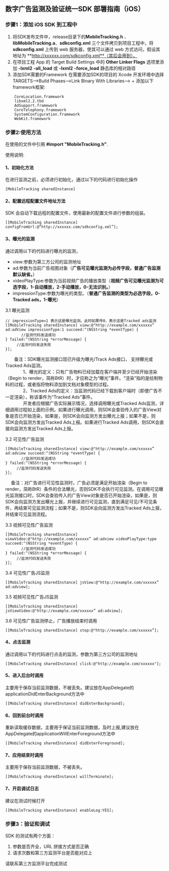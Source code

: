## 数字广告监测及验证统一SDK 部署指南（iOS）

### 步骤1：添加 iOS SDK 到工程中

1. 将SDK发布文件中，release目录下的**MobileTracking.h** 、**libMobileTracking.a**、**sdkconfig.xml** 三个文件拷贝到项目工程中，将 **sdkconfig.xml** 上传到 web 服务器，使其可以通过 web 方式访问，假设其地址为 **http://xxxxxx.com/sdkconfig.xml**（其后会用到）。
2. 在项目工程 App 的 Target Build Settings 中的 **Other Linker Flags** 选项里添加 **-lxml2** **-all_load** 或 **-lxml2** **-force_load** 静态库的相对路径
3. 添加SDK需要的Framework
在需要添加SDK的项目的 Xcode 开发环境中选择 TARGETS-->Build Phases-->Link Binary With Libraries--> + 添加以下framework框架:

```
    CoreLocation.framework
    libxml2.2.tbd
	AdSupport.framework
	CoreTelephony.framework
 	SystemConfiguration.framework
    WebKit.framework  
```
 

### 步骤2:使用方法
在使用的文件中引用 
**#import "MobileTracking.h"**.

使用说明:

#### 1、初始化方法
在进行监测之前，必须进行初始化，通过以下的代码进行初始化操作

```
[MobileTracking sharedInstance]

```

#### 2、配置远程配置文件地址方法

SDK 会自动下载远程的配置文件，使用最新的配置文件进行参数的组装。

```
[[MobileTracking sharedInstance] configFromUrl:@“http://xxxxxx.com/sdkconfig.xml”];
```

#### 3、曝光的监测

通过调用以下的代码进行曝光的监测，

 * view:参数为第三方公司的监测地址
 * ad:参数为当前广告视图对象（**广告可见曝光监测为必传字段，普通广告监测默认缺省。**）
 * videoPlayType:参数为当前视频广告的播放类型（**视频广告可见曝光监测为可选字段，1-自动播放，2-手动播放，0-无法识别。**）
 * impressionType:参数为曝光的类型。（**普通广告监测的类型为必选字段，0-Tracked ads，1-曝光**）

3.1 曝光监测

```
// impressionType=1 表示这是曝光监测。此时如果传0，表示这是Tracked ads监测
[[MobileTracking sharedInstance] view:@"http://example.com/xxxxxx” ad:adView impressionType:1 succeed:^(NSString *eventType) {
       //监测代码发送成功
} failed:^(NSString *errorMessage) {
     //监测代码发送失败
}];

```

　　备注：SDK曝光监测接口现已升级为曝光/Track Ads接口， 支持曝光或Tracked Ads监测。     
　　　　1、曝光的定义：只有广告物料已经加载在客户端并至少已经开始渲染（Begin to render，简称BtR）时，才应称之为“曝光”事件。“渲染”指的是绘制物料的过程，或者指将物料添加到文档对象模型的过程。  
　　　　2、Tracked Ads的定义：当监测代码已经下载到客户端时（即便广告不一定渲染），称该事件为“Tracked Ads”事件。  
　　　　开发者应根据广告实际展示情况，选择调用曝光或Tracked Ads监测，详细调用过程如上面的示例。如果进行曝光调用，则SDK会查验传入的广告View对象是否已开始渲染，如果是，则SDK会向监测方发出曝光上报；如果不是，则SDK会向监测方发出Tracked Ads上报。如果进行Tracked Ads调用，则SDK会直接向监测方发出Tracked Ads上报。


3.2 可见性广告监测

```
[[MobileTracking sharedInstance] view:@"http://example.com/xxxxxx” ad:adview succeed:^(NSString *eventType) {
       //监测代码发送成功
} failed:^(NSString *errorMessage) {
     //监测代码发送失败
}];

```
　  备注：对广告进行可见性监测时，广告必须是满足开始渲染（Begin to render，简称BtR）条件的合法曝光，否则SDK不会执行可见监测。在调用可见曝光监测接口时，SDK会查验传入的广告View对象是否已开始渲染，如果是，则SDK会向监测方发出曝光上报，并继续进行可见监测，直到满足可见/不可见条件，再结束可见监测流程；如果不是，则SDK会向监测方发出Tracked Ads上报，并结束可见监测流程。

3.3 视频可见性广告监测

```
[[MobileTracking sharedInstance] viewVideo:@"http://example.com/xxxxxx” ad:adview videoPlayType:type succeed:^(NSString *eventType) {
       //监测代码发送成功
} failed:^(NSString *errorMessage) {
     //监测代码发送失败
}];

```
3.4 可见性广告JS监测

```
[[MobileTracking sharedInstance] jsView:@"http://example.com/xxxxxx” ad:adview];

```

3.5 视频可见性广告JS监测

```
[[MobileTracking sharedInstance] jsViewVideo:@"http://example.com/xxxxxx” ad:adview];

```
3.6 可见性广告监测停止，广告播放结束时调用

```
[[MobileTracking sharedInstance] stop:@"http://example.com/xxxxxx”];

```

#### 4、点击监测
通过调用以下的代码进行点击的监测，参数为第三方公司的监测地址

```
[[MobileTracking sharedInstance] click:@"http://example.com/xxxxxx"];
```

#### 5、进入后台时调用
主要用于保存当前监测数据，不被丢失。建议放在AppDelegate的applicationDidEnterBackground方法中

```
[[MobileTracking sharedInstance] didEnterBackground];
```


#### 6、回到前台时调用
重新读取缓存数据，主要用于保证当前监测数据，及时上报,建议放在AppDelegate的applicationWillEnterForeground方法中

```
[[MobileTracking sharedInstance] didEnterForeground];
```


#### 7、应用结束时调用
主要用于保存当前监测数据，不被丢失。

```
[[MobileTracking sharedInstance] willTerminate];
```

#### 7、开启调试日志
建议在测试时候打开

```
[[MobileTracking sharedInstance] enableLog:YES];
```

### 步骤3：验证和调试

SDK 的测试有两个方面：

1. 参数是否齐全，URL 拼接方式是否正确
2. 请求次数和第三方监测平台是否能对应上

请联系第三方监测平台完成测试

